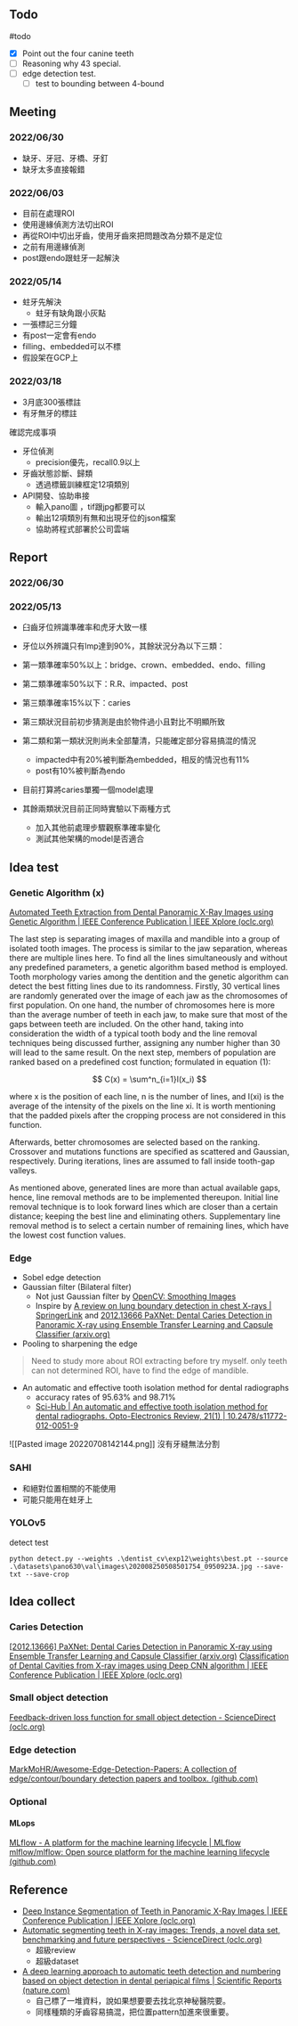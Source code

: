 ## Todo
#todo 
- [x] Point out the four canine teeth
- [ ] Reasoning why 43 special. 
- [ ] edge detection test.
	- [ ] test to bounding between 4-bound

## Meeting
### 2022/06/30
- 缺牙、牙冠、牙橋、牙釘
- 缺牙太多直接報錯
### 2022/06/03
- 目前在處理ROI
- 使用邊緣偵測方法切出ROI
- 再從ROI中切出牙齒，使用牙齒來把問題改為分類不是定位
- 之前有用邊緣偵測
- post跟endo跟蛀牙一起解決
### 2022/05/14
- 蛀牙先解決
	- 蛀牙有缺角跟小灰點
- 一張標記三分鐘
- 有post一定會有endo
- filling、embedded可以不標
- 假設架在GCP上
### 2022/03/18
- 3月底300張標註
- 有牙無牙的標註

確認完成事項
- 牙位偵測
	- precision優先，recall0.9以上
- 牙齒狀態診斷、歸類
	- 透過標籤訓練框定12項類別
- API開發、協助串接
	- 輸入pano圖 ，tif跟jpg都要可以
	- 輸出12項類別有無和出現牙位的json檔案
	- 協助將程式部署於公司雲端

## Report
### 2022/06/30
### 2022/05/13
- 臼齒牙位辨識準確率和虎牙大致一樣
- 牙位以外辨識只有lmp達到90%，其餘狀況分為以下三類：
- 第一類準確率50%以上：bridge、crown、embedded、endo、filling
- 第二類準確率50%以下：R.R、impacted、post
- 第三類準確率15%以下：caries

- 第三類狀況目前初步猜測是由於物件過小且對比不明顯所致
- 第二類和第一類狀況則尚未全部釐清，只能確定部分容易搞混的情況
	- impacted中有20%被判斷為embedded，相反的情況也有11%
	- post有10%被判斷為endo

- 目前打算將caries單獨一個model處理
- 其餘兩類狀況目前正同時實驗以下兩種方式
	- 加入其他前處理步驟觀察準確率變化
	- 測試其他架構的model是否適合

## Idea test
### Genetic Algorithm (x)
[Automated Teeth Extraction from Dental Panoramic X-Ray Images using Genetic Algorithm | IEEE Conference Publication | IEEE Xplore (oclc.org)](https://ieeexplore-ieee-org.nutc.idm.oclc.org/document/9180937)

The last step is separating images of maxilla and mandible into a group of isolated tooth images. The process is similar to the jaw separation, whereas there are multiple lines here. To find all the lines simultaneously and without any predefined parameters, a genetic algorithm based method is employed. Tooth morphology varies among the dentition and the genetic algorithm can detect the best fitting lines due to its randomness. Firstly, 30 vertical lines are randomly generated over the image of each jaw as the chromosomes of first population. On one hand, the number of chromosomes here is more than the average number of teeth in each jaw, to make sure that most of the gaps between teeth are included. On the other hand, taking into consideration the width of a typical tooth body and the line removal techniques being discussed further, assigning any number higher than 30 will lead to the same result. On the next step, members of population are ranked based on a predefined cost function; formulated in equation (1):

$$
C(x) = \sum^n_{i=1}I(x_i)
$$

where x is the position of each line, n is the number of lines, and I(xi) is the average of the intensity of the pixels on the line xi. It is worth mentioning that the padded pixels after the cropping process are not considered in this function.

Afterwards, better chromosomes are selected based on the ranking. Crossover and mutations functions are specified as scattered and Gaussian, respectively. During iterations, lines are assumed to fall inside tooth-gap valleys.

As mentioned above, generated lines are more than actual available gaps, hence, line removal methods are to be implemented thereupon. Initial line removal technique is to look forward lines which are closer than a certain distance; keeping the best line and eliminating others. Supplementary line removal method is to select a certain number of remaining lines, which have the lowest cost function values.

### Edge
- Sobel edge detection
- Gaussian filter (Bilateral filter)
	- Not just Gaussian filter by [OpenCV: Smoothing Images](https://docs.opencv.org/4.x/d4/d13/tutorial_py_filtering.html)
	- Inspire by [A review on lung boundary detection in chest X-rays | SpringerLink](https://link.springer.com/article/10.1007/s11548-019-01917-1) and [2012.13666 PaXNet: Dental Caries Detection in Panoramic X-ray using Ensemble Transfer Learning and Capsule Classifier (arxiv.org)](https://arxiv.org/abs/2012.13666)
- Pooling to sharpening the edge
> Need to study more about ROI extracting before try myself.
> only teeth can not determined ROI, have to find the edge of mandible.

- An automatic and effective tooth isolation method for dental radiographs
	- accuracy rates of 95.63% and 98.71%
	- [Sci-Hub | An automatic and effective tooth isolation method for dental radiographs. Opto-Electronics Review, 21(1) | 10.2478/s11772-012-0051-9](https://sci-hub.se/10.2478/s11772-012-0051-9)

![[Pasted image 20220708142144.png]]
沒有牙縫無法分割

### SAHI
- 和絕對位置相關的不能使用
- 可能只能用在蛀牙上

### YOLOv5

detect test
```shell
python detect.py --weights .\dentist_cv\exp12\weights\best.pt --source .\datasets\pano630\val\images\202008250508501754_0950923A.jpg --save-txt --save-crop
```

## Idea collect
### Caries Detection
[[2012.13666] PaXNet: Dental Caries Detection in Panoramic X-ray using Ensemble Transfer Learning and Capsule Classifier (arxiv.org)](https://arxiv.org/abs/2012.13666)
[Classification of Dental Cavities from X-ray images using Deep CNN algorithm | IEEE Conference Publication | IEEE Xplore (oclc.org)](https://ieeexplore-ieee-org.nutc.idm.oclc.org/document/9143013)

### Small object detection
[Feedback-driven loss function for small object detection - ScienceDirect (oclc.org)](https://www-sciencedirect-com.nutc.idm.oclc.org/science/article/pii/S0262885621001025?casa_token=PQfGADMDursAAAAA:NCf66YL4Nzd-7eh61sKh0x_14Zub3kMK1I8QJJ0mtSXsn3sJcgtFYp4V1u-Dax6RBxBiP2m7)

### Edge detection
[MarkMoHR/Awesome-Edge-Detection-Papers: A collection of edge/contour/boundary detection papers and toolbox. (github.com)](https://github.com/MarkMoHR/Awesome-Edge-Detection-Papers)

### Optional
#### MLops
[MLflow - A platform for the machine learning lifecycle | MLflow](https://mlflow.org/)
[mlflow/mlflow: Open source platform for the machine learning lifecycle (github.com)](https://github.com/mlflow/mlflow)

## Reference
- [Deep Instance Segmentation of Teeth in Panoramic X-Ray Images | IEEE Conference Publication | IEEE Xplore (oclc.org)](https://ieeexplore-ieee-org.nutc.idm.oclc.org/document/8614355)
- [Automatic segmenting teeth in X-ray images: Trends, a novel data set, benchmarking and future perspectives - ScienceDirect (oclc.org)](https://www-sciencedirect-com.nutc.idm.oclc.org/science/article/pii/S0957417418302252)
	- 超級review
	- 超級dataset
- [A deep learning approach to automatic teeth detection and numbering based on object detection in dental periapical films | Scientific Reports (nature.com)](https://www.nature.com/articles/s41598-019-40414-y#Sec11)
	- 自己標了一堆資料，說如果想要要去找北京神秘醫院要。
	- 同樣種類的牙齒容易搞混，把位置pattern加進來很重要。

